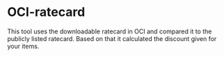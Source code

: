 # OCI-ratecard

This tool uses the downloadable ratecard in OCI and compared it to the publicly listed ratecard. Based on that it calculated the discount given for your items.

